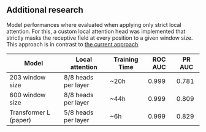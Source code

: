 ## Additional research

Model performances where evaluated when applying only strict local attention. For this, a custom local attention head was implemented that strictly masks the receptive field at every position to a given window size. This approach is in contrast to [the current approach](https://github.com/lucidrains/local-attention).

|       Model                |     Local attention    |     Training Time  |     ROC AUC  |     PR AUC  |
|----------------------------|------------------------|--------------------|--------------|-------------|
|     203 window size        |   8/8 heads per layer  |   ~20h             |   0.999      |   0.781     |
|     600 window size        |   8/8 heads per layer  |   ~44h             |   0.999      |   0.809     |
|     Transformer L (paper)  |   5/8 heads per layer  |   ~6h              |   0.999      |   0.829     |



